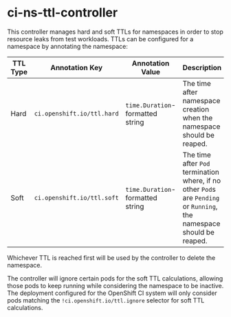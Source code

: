 # ci-ns-ttl-controller

This controller manages hard and soft TTLs for namespaces in order to stop resource leaks from test workloads. TTLs can be configured
for a namespace by annotating the namespace:

| TTL Type |       Annotation Key       |         Annotation Value         |                                                       Description                                                      |
| -------- | -------------------------- | -------------------------------- | ---------------------------------------------------------------------------------------------------------------------- |
| Hard     | `ci.openshift.io/ttl.hard` | `time.Duration`-formatted string | The time after namespace creation when the namespace should be reaped.                                                 |
| Soft     | `ci.openshift.io/ttl.soft` | `time.Duration`-formatted string | The time after `Pod` termination where, if no other `Pod`s are `Pending` or `Running`, the namespace should be reaped. |

Whichever TTL is reached first will be used by the controller to delete the namespace.

The controller will ignore certain pods for the soft TTL calculations, allowing those pods to keep running while considering the
namespace to be inactive. The deployment configured for the OpenShift CI system will only consider pods matching the
`!ci.openshift.io/ttl.ignore` selector for soft TTL calculations.